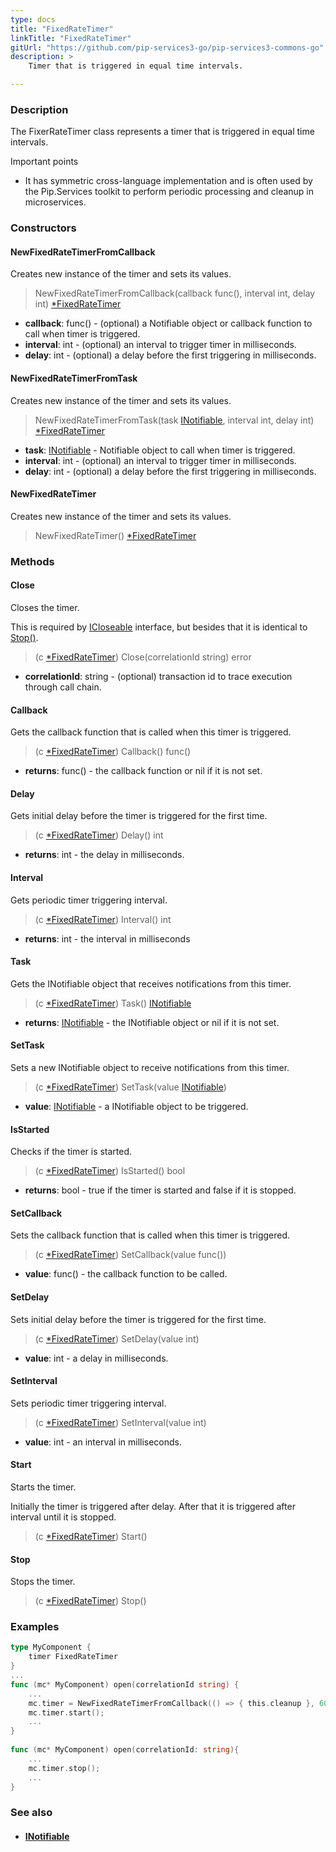 ```yaml
---
type: docs
title: "FixedRateTimer"
linkTitle: "FixedRateTimer"
gitUrl: "https://github.com/pip-services3-go/pip-services3-commons-go"
description: >
    Timer that is triggered in equal time intervals.

---
```



### Description

The FixerRateTimer class represents a timer that is triggered in equal time intervals.

Important points

- It has symmetric cross-language implementation and is often used by the Pip.Services toolkit to perform periodic processing and cleanup in microservices.

### Constructors

#### NewFixedRateTimerFromCallback
Creates new instance of the timer and sets its values.

> NewFixedRateTimerFromCallback(callback func(), interval int, delay int) [*FixedRateTimer]()

- **callback**: func() - (optional) a Notifiable object or callback function to call when timer is triggered.
- **interval**: int - (optional) an interval to trigger timer in milliseconds.
- **delay**: int - (optional) a delay before the first triggering in milliseconds.

#### NewFixedRateTimerFromTask
Creates new instance of the timer and sets its values.

> NewFixedRateTimerFromTask(task [INotifiable](../inotifiable), interval int, delay int) [*FixedRateTimer]()

- **task**: [INotifiable](../inotifiable) - Notifiable object to call when timer is triggered.
- **interval**: int - (optional) an interval to trigger timer in milliseconds.
- **delay**: int - (optional) a delay before the first triggering in milliseconds.

#### NewFixedRateTimer
Creates new instance of the timer and sets its values.

> NewFixedRateTimer() [*FixedRateTimer]()

### Methods

#### Close
Closes the timer.

This is required by [ICloseable](../icloseable) interface,
but besides that it is identical to [Stop()](#stop).

> (c [*FixedRateTimer]()) Close(correlationId string) error

- **correlationId**: string - (optional) transaction id to trace execution through call chain.

#### Callback
Gets the callback function that is called when this timer is triggered.

> (c [*FixedRateTimer]()) Callback() func()

- **returns**: func() - the callback function or nil if it is not set. 


#### Delay
Gets initial delay before the timer is triggered for the first time.

> (c [*FixedRateTimer]()) Delay() int

- **returns**: int - the delay in milliseconds.

#### Interval
Gets periodic timer triggering interval.

> (c [*FixedRateTimer]()) Interval() int

- **returns**: int - the interval in milliseconds


#### Task
Gets the INotifiable object that receives notifications from this timer.

> (c [*FixedRateTimer]()) Task() [INotifiable](../inotifiable)

- **returns**: [INotifiable](../inotifiable) - the INotifiable object or nil if it is not set.


#### SetTask
Sets a new INotifiable object to receive notifications from this timer.

> (c [*FixedRateTimer]()) SetTask(value [INotifiable](../inotifiable))

- **value**: [INotifiable](../inotifiable) - a INotifiable object to be triggered.

#### IsStarted
Checks if the timer is started.

> (c [*FixedRateTimer]()) IsStarted() bool

- **returns**: bool - true if the timer is started and false if it is stopped.

#### SetCallback
Sets the callback function that is called when this timer is triggered.

> (c [*FixedRateTimer]()) SetCallback(value func())

- **value**: func() - the callback function to be called.

#### SetDelay
Sets initial delay before the timer is triggered for the first time.

> (c [*FixedRateTimer]()) SetDelay(value int)

- **value**: int - a delay in milliseconds. 

#### SetInterval
Sets periodic timer triggering interval.

> (c [*FixedRateTimer]()) SetInterval(value int)

- **value**: int - an interval in milliseconds.

#### Start
Starts the timer.

Initially the timer is triggered after delay.
After that it is triggered after interval until it is stopped.

> (c [*FixedRateTimer]()) Start()


#### Stop
Stops the timer.

> (c [*FixedRateTimer]()) Stop()

### Examples
```go
type MyComponent {
	timer FixedRateTimer
}
...
func (mc* MyComponent) open(correlationId string) {
	...
	mc.timer = NewFixedRateTimerFromCallback(() => { this.cleanup }, 60000, 0);
    mc.timer.start();
    ...
}
 
func (mc* MyComponent) open(correlationId: string){
    ...
    mc.timer.stop();
    ...
}

```

### See also
- #### [INotifiable](../inotifiable)
